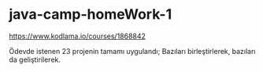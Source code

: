 # java-camp-homeWork-1
https://www.kodlama.io/courses/1868842


Ödevde istenen 23 projenin tamamı uygulandı; Bazıları birleştirlerek, bazıları da geliştirilerek.
